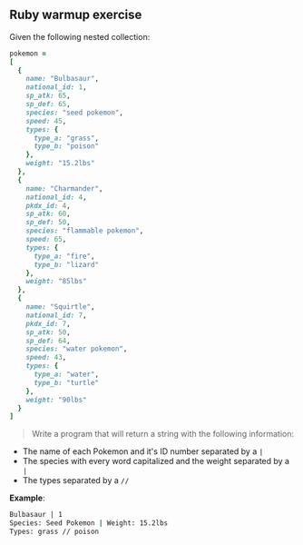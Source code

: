 ## Ruby warmup exercise

Given the following nested collection:

```ruby
pokemon =
[
  {
    name: "Bulbasaur",
    national_id: 1,
    sp_atk: 65,
    sp_def: 65,
    species: "seed pokemon",
    speed: 45,
    types: {
      type_a: "grass",
      type_b: "poison"
    },
    weight: "15.2lbs"
  },
  {
    name: "Charmander",
    national_id: 4,
    pkdx_id: 4,
    sp_atk: 60,
    sp_def: 50,
    species: "flammable pokemon",
    speed: 65,
    types: {
      type_a: "fire",
      type_b: "lizard"
    },
    weight: "85lbs"
  },
  {
    name: "Squirtle",
    national_id: 7,
    pkdx_id: 7,
    sp_atk: 50,
    sp_def: 64,
    species: "water pokemon",
    speed: 43,
    types: {
      type_a: "water",
      type_b: "turtle"
    },
    weight: "90lbs"
  }
]
```

> Write a program that will return a string with the following information:
- The name of each Pokemon and it's ID number separated by a `|`
- The species with every word capitalized and the weight separated by a `|`
- The types separated by a `//`

**Example**:

```bash
Bulbasaur | 1
Species: Seed Pokemon | Weight: 15.2lbs
Types: grass // poison
```
